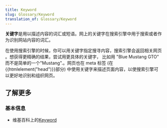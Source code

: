 ```yaml
---
title: Keyword
slug: Glossary/Keyword
translation_of: Glossary/Keyword
---
```

**关键字**是用以描述内容的词汇或短语。网上的关键字在搜索引擎中用于搜索或者作为识别网站内容的词汇。

在使用搜索引擎的时候，你可以用关键字指定搜寻内容，搜索引擎会返回相关网页 。想获得更精确的结果，尝试用更具体的关键字， 比如用 "Blue Mustang GTO" 而不是简单的一个"Mustang".。网页也在 meta 标签 (在{{htmlelement("head")}}部分) 中使用关键字来描述页面内容，以使搜索引擎可以更好地识别和组织网页。

## 了解更多

### 基本信息

- 维基百科上的[Keyword](https://zh.wikipedia.org/wiki/Keyword_research)
